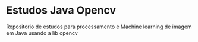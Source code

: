 # Estudos Java Opencv
 Repositorio de estudos para processamento e Machine learning de imagem em Java usando a lib opencv
